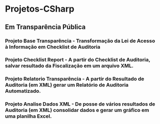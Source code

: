 # Projetos-CSharp
## Em Transparência Pública
### Projeto Base Transparência - Transformação da Lei de Acesso à Informação em Checklist de Auditoria
### Projeto Checklist Report - A partir do Checklist de Auditoria, salvar resultado da Fiscalização em um arquivo XML.
### Projeto Relatorio Transparência - A partir do Resultado de Auditoria (em XML) gerar um Relatório de Auditoria Automatizado.
### Projeto Analise Dados XML - De posse de vários resultados de Auditoria (em XML) consolidar dados e gerar um gráfico em uma planilha Excel.
